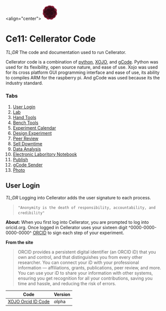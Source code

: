 <align="center">
<img src="./images/Ce11.gif" width="50">
</p>

# Ce11: Cellerator Code
*TL;DR* The code and documentation used to run Cellerator.

Cellerator code is a combination of [python](https://www.python.org), [XOJO](https://www.xojo.com), and [gCode](https://en.wikipedia.org/wiki/G-code).  Python was used for its flexibility, open source nature, and ease of use.  Xojo was used for its cross platform GUI programming interface and ease of use, its ability to compiles ARM for the raspberry pi. And gCode was used because its the industry standard. 


### Tabs
1. [User Login](#user-login)
2. [Lab](#lab)
3. [Hand Tools](#hand-tools)
4. [Bench Tools](#bench-tools)
5. [Experiment Calendar](#experiment-calendar)
6. [Design Experiment](#design-experiment)
7. [Peer Review](#peer-review)
8. [Sell Downtime](#sell-downtime)
9. [Data Analysis](#data-analysis)
10. [Electronic Laboritory Notebook](#electronic-laboritory-notebook)
11. [Publish](#publish)
12. [gCode Sender](#gcode-sender)
13. [Photo](#photo)



## User Login
*TL;DR* Logging into Cellerator adds the user signature to each process.

>`"Anonymity is the death of responsibility, accountability, and credibility"` 

**About:** 
 When you first log into Cellerator, you are prompted to log into oricid.org.  Once logged in Cellerator uses your sixteen digit ^0000-0000-0000-0000^ [ORCID](http://orcid.org) to sign each step of your experiment. 

**From the site**
>ORCID provides a persistent digital identifier (an ORCID iD) that you own and control, and that distinguishes you from every other researcher. You can connect your iD with your professional information — affiliations, grants, publications, peer review, and more. You can use your iD to share your information with other systems, ensuring you get recognition for all your contributions, saving you time and hassle, and reducing the risk of errors.

|Code|Version  |
|--|--|
| [XOJO Orcid ID Code](code/OrcidID/GetOrcidID.xojo_binary_project)| *α*lpha  |
